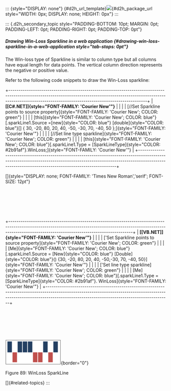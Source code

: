 ::: {style="DISPLAY: none"}
[](ms-xhelp:///?Id=d2h_url_template){#d2h_url_template}![](!package_url!){#d2h_package_url style="WIDTH: 0px; DISPLAY: none; HEIGHT: 0px"}
:::

::: {.d2h_secondary_topic style="PADDING-BOTTOM: 10pt; MARGIN: 0pt; PADDING-LEFT: 0pt; PADDING-RIGHT: 0pt; PADDING-TOP: 0pt"}
##### Drawing Win-Loss Sparkline in a web application {#drawing-win-loss-sparkline-in-a-web-application style="tab-stops: 0pt"}

The Win-loss type of Sparkline is similar to column type but all columns have equal length for data points. The vertical column direction represents the negative or positive value.

Refer to the following code snippets to draw the Win-Loss sparkline:

+-------------------------------------------------------------------------------------------------------------------------------------------------------------------------------------------------------------------------------+
| **[\[C#.NET\]]{style="FONT-FAMILY: 'Courier New'"}**                                                                                                                                                                          |
|                                                                                                                                                                                                                               |
| [//Set Sparkline points to source property]{style="FONT-FAMILY: 'Courier New'; COLOR: green"}                                                                                                                                 |
|                                                                                                                                                                                                                               |
| [this]{style="FONT-FAMILY: 'Courier New'; COLOR: blue"}[.sparkLine1.Source =[new]{style="COLOR: blue"} [double]{style="COLOR: blue"}\[\] { 30, -20, 80, 20, 40, -50, -30, 70, -40, 50 };]{style="FONT-FAMILY: 'Courier New'"} |
|                                                                                                                                                                                                                               |
| [//Set line type sparkline]{style="FONT-FAMILY: 'Courier New'; COLOR: green"}                                                                                                                                                 |
|                                                                                                                                                                                                                               |
| [this]{style="FONT-FAMILY: 'Courier New'; COLOR: blue"}[.sparkLine1.Type = [SparkLineType]{style="COLOR: #2b91af"}.WinLoss;]{style="FONT-FAMILY: 'Courier New'"}                                                              |
+-------------------------------------------------------------------------------------------------------------------------------------------------------------------------------------------------------------------------------+

[]{style="DISPLAY: none; FONT-FAMILY: 'Times New Roman','serif'; FONT-SIZE: 12pt"} 

 

 

 

+------------------------------------------------------------------------------------------------------------------------------------------------------------------------------------------------------------------------+
| **[\[VB.NET\]]{style="FONT-FAMILY: 'Courier New'"}**                                                                                                                                                                   |
|                                                                                                                                                                                                                        |
| [\'Set Sparkline points to source property]{style="FONT-FAMILY: 'Courier New'; COLOR: green"}                                                                                                                          |
|                                                                                                                                                                                                                        |
| [Me]{style="FONT-FAMILY: 'Courier New'; COLOR: blue"}[.sparkLine1.Source = [New]{style="COLOR: blue"} [Double]{style="COLOR: blue"}() {30, -20, 80, 20, 40, -50,-30, 70, -40, 50}]{style="FONT-FAMILY: 'Courier New'"} |
|                                                                                                                                                                                                                        |
| [\'Set line type sparkline]{style="FONT-FAMILY: 'Courier New'; COLOR: green"}                                                                                                                                          |
|                                                                                                                                                                                                                        |
| [Me]{style="FONT-FAMILY: 'Courier New'; COLOR: blue"}[.sparkLine1.Type = [SparkLineType]{style="COLOR: #2b91af"}. WinLoss]{style="FONT-FAMILY: 'Courier New'"}                                                         |
+------------------------------------------------------------------------------------------------------------------------------------------------------------------------------------------------------------------------+

 

 

 

![](ImagesExt/image64_92.png){border="0"}

Figure 89: WinLoss SparkLine

[]{#related-topics}
:::
